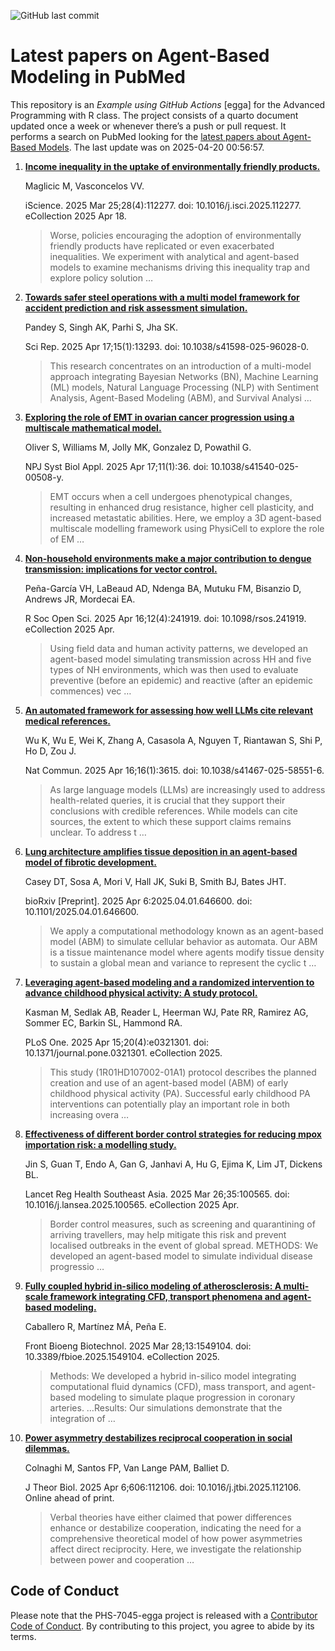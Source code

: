 ![GitHub last
commit](https://img.shields.io/github/last-commit/UofUEpiBio/PHS-7045-egga.png)

# Latest papers on Agent-Based Modeling in PubMed

This repository is an *Example using GitHub Actions* \[egga\] for the
Advanced Programming with R class. The project consists of a quarto
document updated once a week or whenever there’s a push or pull request.
It performs a search on PubMed looking for the <a
href="https://pubmed.ncbi.nlm.nih.gov/?term=agent-based+model&amp;sort=date"
target="_blank">latest papers about Agent-Based Models</a>. The last
update was on 2025-04-20 00:56:57.

<div class="cell">

</div>

1.  [**Income inequality in the uptake of environmentally friendly
    products.**](https://pubmed.ncbi.nlm.nih.gov/40248117/)

    Maglicic M, Vasconcelos VV.

    iScience. 2025 Mar 25;28(4):112277. doi: 10.1016/j.isci.2025.112277.
    eCollection 2025 Apr 18.

    > Worse, policies encouraging the adoption of environmentally
    > friendly products have replicated or even exacerbated
    > inequalities. We experiment with analytical and agent-based models
    > to examine mechanisms driving this inequality trap and explore
    > policy solution …

2.  [**Towards safer steel operations with a multi model framework for
    accident prediction and risk assessment
    simulation.**](https://pubmed.ncbi.nlm.nih.gov/40246914/)

    Pandey S, Singh AK, Parhi S, Jha SK.

    Sci Rep. 2025 Apr 17;15(1):13293. doi: 10.1038/s41598-025-96028-0.

    > This research concentrates on an introduction of a multi-model
    > approach integrating Bayesian Networks (BN), Machine Learning (ML)
    > models, Natural Language Processing (NLP) with Sentiment Analysis,
    > Agent-Based Modeling (ABM), and Survival Analysi …

3.  [**Exploring the role of EMT in ovarian cancer progression using a
    multiscale mathematical
    model.**](https://pubmed.ncbi.nlm.nih.gov/40246908/)

    Oliver S, Williams M, Jolly MK, Gonzalez D, Powathil G.

    NPJ Syst Biol Appl. 2025 Apr 17;11(1):36. doi:
    10.1038/s41540-025-00508-y.

    > EMT occurs when a cell undergoes phenotypical changes, resulting
    > in enhanced drug resistance, higher cell plasticity, and increased
    > metastatic abilities. Here, we employ a 3D agent-based multiscale
    > modelling framework using PhysiCell to explore the role of EM …

4.  [**Non-household environments make a major contribution to dengue
    transmission: implications for vector
    control.**](https://pubmed.ncbi.nlm.nih.gov/40242341/)

    Peña-García VH, LaBeaud AD, Ndenga BA, Mutuku FM, Bisanzio D,
    Andrews JR, Mordecai EA.

    R Soc Open Sci. 2025 Apr 16;12(4):241919. doi: 10.1098/rsos.241919.
    eCollection 2025 Apr.

    > Using field data and human activity patterns, we developed an
    > agent-based model simulating transmission across HH and five types
    > of NH environments, which was then used to evaluate preventive
    > (before an epidemic) and reactive (after an epidemic commences)
    > vec …

5.  [**An automated framework for assessing how well LLMs cite relevant
    medical references.**](https://pubmed.ncbi.nlm.nih.gov/40240349/)

    Wu K, Wu E, Wei K, Zhang A, Casasola A, Nguyen T, Riantawan S, Shi
    P, Ho D, Zou J.

    Nat Commun. 2025 Apr 16;16(1):3615. doi: 10.1038/s41467-025-58551-6.

    > As large language models (LLMs) are increasingly used to address
    > health-related queries, it is crucial that they support their
    > conclusions with credible references. While models can cite
    > sources, the extent to which these support claims remains unclear.
    > To address t …

6.  [**Lung architecture amplifies tissue deposition in an agent-based
    model of fibrotic
    development.**](https://pubmed.ncbi.nlm.nih.gov/40236173/)

    Casey DT, Sosa A, Mori V, Hall JK, Suki B, Smith BJ, Bates JHT.

    bioRxiv \[Preprint\]. 2025 Apr 6:2025.04.01.646600. doi:
    10.1101/2025.04.01.646600.

    > We apply a computational methodology known as an agent-based model
    > (ABM) to simulate cellular behavior as automata. Our ABM is a
    > tissue maintenance model where agents modify tissue density to
    > sustain a global mean and variance to represent the cyclic t …

7.  [**Leveraging agent-based modeling and a randomized intervention to
    advance childhood physical activity: A study
    protocol.**](https://pubmed.ncbi.nlm.nih.gov/40233067/)

    Kasman M, Sedlak AB, Reader L, Heerman WJ, Pate RR, Ramirez AG,
    Sommer EC, Barkin SL, Hammond RA.

    PLoS One. 2025 Apr 15;20(4):e0321301. doi:
    10.1371/journal.pone.0321301. eCollection 2025.

    > This study (1R01HD107002-01A1) protocol describes the planned
    > creation and use of an agent-based model (ABM) of early childhood
    > physical activity (PA). Successful early childhood PA
    > interventions can potentially play an important role in both
    > increasing overa …

8.  [**Effectiveness of different border control strategies for reducing
    mpox importation risk: a modelling
    study.**](https://pubmed.ncbi.nlm.nih.gov/40225333/)

    Jin S, Guan T, Endo A, Gan G, Janhavi A, Hu G, Ejima K, Lim JT,
    Dickens BL.

    Lancet Reg Health Southeast Asia. 2025 Mar 26;35:100565. doi:
    10.1016/j.lansea.2025.100565. eCollection 2025 Apr.

    > Border control measures, such as screening and quarantining of
    > arriving travellers, may help mitigate this risk and prevent
    > localised outbreaks in the event of global spread. METHODS: We
    > developed an agent-based model to simulate individual disease
    > progressio …

9.  [**Fully coupled hybrid in-silico modeling of atherosclerosis: A
    multi-scale framework integrating CFD, transport phenomena and
    agent-based modeling.**](https://pubmed.ncbi.nlm.nih.gov/40225118/)

    Caballero R, Martínez MÁ, Peña E.

    Front Bioeng Biotechnol. 2025 Mar 28;13:1549104. doi:
    10.3389/fbioe.2025.1549104. eCollection 2025.

    > Methods: We developed a hybrid in-silico model integrating
    > computational fluid dynamics (CFD), mass transport, and
    > agent-based modeling to simulate plaque progression in coronary
    > arteries. …Results: Our simulations demonstrate that the
    > integration of …

10. [**Power asymmetry destabilizes reciprocal cooperation in social
    dilemmas.**](https://pubmed.ncbi.nlm.nih.gov/40199440/)

    Colnaghi M, Santos FP, Van Lange PAM, Balliet D.

    J Theor Biol. 2025 Apr 6;606:112106. doi:
    10.1016/j.jtbi.2025.112106. Online ahead of print.

    > Verbal theories have either claimed that power differences enhance
    > or destabilize cooperation, indicating the need for a
    > comprehensive theoretical model of how power asymmetries affect
    > direct reciprocity. Here, we investigate the relationship between
    > power and cooperation …

## Code of Conduct

Please note that the PHS-7045-egga project is released with a
[Contributor Code of
Conduct](https://contributor-covenant.org/version/2/1/CODE_OF_CONDUCT.html).
By contributing to this project, you agree to abide by its terms.
